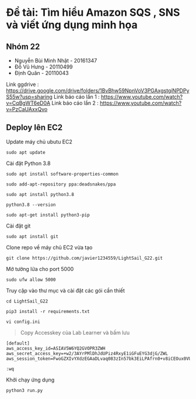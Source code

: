 

# Đề tài: Tìm hiểu Amazon SQS , SNS và viết ứng dụng minh họa

## Nhóm 22
- Nguyễn Bùi Minh Nhật - 20161347
- Đỗ Vũ Hưng    - 20110499
- Định Quân  - 20110043

Link ggdrive : https://drive.google.com/drive/folders/1BvBhw59NpnVoV3PGAxgstgiNPDPyS55w?usp=sharing
Link báo cáo lần 1 : https://www.youtube.com/watch?v=CqBgWT6eD0A
Link báo cáo lần 2 : https://www.youtube.com/watch?v=PzCaUAxxQvo

## Deploy lên EC2
Update máy chủ ubutu EC2
```
sudo apt update
```
Cài đặt Python 3.8
```
sudo apt install software-properties-common

sudo add-apt-repository ppa:deadsnakes/ppa

sudo apt install python3.8

python3.8 --version

sudo apt-get install python3-pip
```
Cài đặt git

```
sudo apt install git
```
Clone repo về máy chủ EC2 vừa tạo
```
git clone https://github.com/javier1234559/LightSail_G22.git
```
Mở tường lửa cho port 5000

```
sudo ufw allow 5000
```
Truy cập vào thư mục và cài đặt các gói cần thiết
```
cd LightSail_G22

pip3 install -r requirements.txt

vi config.ini

```
>Copy Accesskey của Lab Learner và bấm lưu 

```
[default]
aws_access_key_id=ASIAV5W6YQ2GVOPR3ZWH
aws_secret_access_key=+w2/3AYrPMlDhJdUPiz4RxyE1iGFuEYG3djG/ZWL
aws_session_token=FwoGZXIvYXdzEGAaDLvaq083zIn57bk3EiLPAfrn0+v8iCEOux0VU+xtrooSO/Hue7132WKT5ruQqHCgilbAq84fWIkGssPCPAP/9TdPQdk33KsLtrZzT+ByxJUVz1SnDsvrmM+YWenSm5mc37gVNgkxHl71VL5dDOeRL5KJVPunf7XTbMzCoVIU5SfoOeh3ZIYukFYdcb18IsWsZOlNrfTCPeCXtN4OxTxaaSrPcp9KUU2mQ1NwkFBKcN6GyKckE3U+t8ujx6UkZ0aR3v+uyjZCVXblMCUlU0R3Tmpjox8USK49rXvtBGPowyiz3IqdBjItebFl9J4fLcIIfw6Aq+tg58zJzUFqW+9lgJ/HTyvjRdTgEdyFTIxny1el1CRD

```

```
:wq
```
Khởi chạy ứng dụng

```
python3 run.py
```

